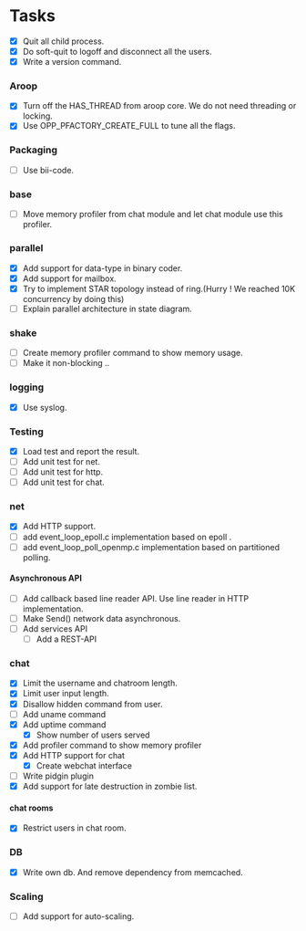 
Tasks
========

- [x] Quit all child process.
- [x] Do soft-quit to logoff and disconnect all the users.
- [x] Write a version command.

### Aroop
- [x] Turn off the HAS_THREAD from aroop core. We do not need threading or locking.
- [x] Use OPP_PFACTORY_CREATE_FULL to tune all the flags.

### Packaging
- [ ] Use bii-code.

### base
- [ ] Move memory profiler from chat module and let chat module use this profiler.

### parallel
- [x] Add support for data-type in binary coder.
- [x] Add support for mailbox.
- [x] Try to implement STAR topology instead of ring.(Hurry ! We reached 10K concurrency by doing this)
- [ ] Explain parallel architecture in state diagram.

### shake
- [ ] Create memory profiler command to show memory usage.
- [ ] Make it non-blocking ..

### logging
- [x] Use syslog.

### Testing
- [x] Load test and report the result.
- [ ] Add unit test for net.
- [ ] Add unit test for http.
- [ ] Add unit test for chat.

### net
- [x] Add HTTP support.
- [ ] add event_loop_epoll.c implementation based on epoll .
- [ ] add event_loop_poll_openmp.c implementation based on partitioned polling.

#### Asynchronous API
- [ ] Add callback based line reader API. Use line reader in HTTP implementation.
- [ ] Make Send() network data asynchronous.
- [ ] Add services API
	- [ ] Add a REST-API

### chat
- [x] Limit the username and chatroom length.
- [x] Limit user input length.
- [x] Disallow hidden command from user.
- [ ] Add uname command
- [x] Add uptime command
	- [x] Show number of users served
- [x] Add profiler command to show memory profiler
- [x] Add HTTP support for chat
	- [x] Create webchat interface
- [ ] Write pidgin plugin
- [x] Add support for late destruction in zombie list.

#### chat rooms
- [x] Restrict users in chat room.

### DB
- [x] Write own db. And remove dependency from memcached.

### Scaling
- [ ] Add support for auto-scaling.

